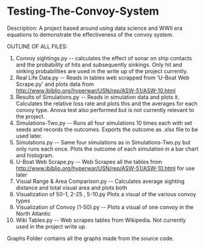 # Testing-The-Convoy-System
Description:
A project based around using data science and WWII era equations to demonstrate the effectiveness of the convoy system. 

OUTLINE OF ALL FILES:

1. Convoy sightings.py -- calculates the effect of sonar on ship contacts and the probability of hits and subsequently sinkings. Only hit and sinking probabilities are used in the write up of the project currently. 
2. Real Life Data.py -- Reads in tables web scrapped from 'U-Boat Web Scrape.py' and plots data from http://www.ibiblio.org/hyperwar/USN/rep/ASW-51/ASW-10.html
3. Results of Simulations.py -- Reads in simulation data and plots it. Calculates the relative loss rate and plots this and the averages for each convoy type. Anova test also performed but is not currently relevant to the project.
4. Simulations-Two.py -- Runs all four simulations 10 times each with set seeds and records the outcomes. Exports the outcome as .xlsx file to be used later.
5. Simulations.py -- Same four simulations as in Simulations-Two.py but only runs each once. Plots the outcome of each simulation in a bar chart and histogram.
6. U-Boat Web Scrape.py -- Web Scrapes all the tables from http://www.ibiblio.org/hyperwar/USN/rep/ASW-51/ASW-10.html for use later
7. Visual Range & Area Comparison.py -- Calculates average sighting distance and total visual area and plots both
8. Visualization of 50-1, 2-25 , 5-10.py Plots a visual of the various convoy types
9. Visualization of Convoy (1-50).py -- Plots a visual of one convoy in the North Atlantic
10. Wiki Tables.py -- Web scrapes tables from Wikipedia. Not currently used in the project write up.

Graphs Folder contains all the graphs made from the source code.
